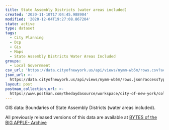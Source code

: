 ```yaml
---
title: State Assembly Districts (water areas included)
created: '2020-11-10T17:04:45.988904'
modified: '2020-12-04T19:27:08.867204'
state: active
type: dataset
tags:
  - City Planning
  - Dcp
  - Gis
  - Maps
  - State Assembly Districts Water Areas Included
groups:
  - Local Government
csv_url: 'https://data.cityofnewyork.us/api/views/nymm-wb5m/rows.csv?accessType=DOWNLOAD'
json_url: >-
  https://data.cityofnewyork.us/api/views/nymm-wb5m/rows.json?accessType=DOWNLOAD
layout: post
postman_collection_url: >-
  https://www.postman.com/thedaydasource/workspace/city-of-new-york/collection/15909983-4b719e88-6c2f-490d-a716-80474afb2acd
---
```

GIS data: Boundaries of State Assembly Districts (water areas included).

All previously released versions of this data are available at <a href="https://www1.nyc.gov/site/planning/data-maps/open-data/bytes-archive.page?sorts[year]=0">BYTES of the BIG APPLE- Archive</a>
